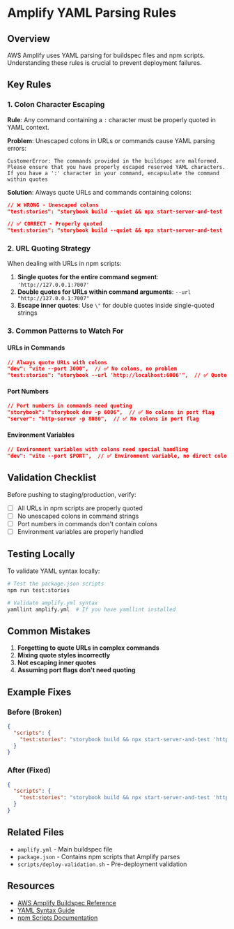 # Amplify YAML Parsing Rules

## Overview

AWS Amplify uses YAML parsing for buildspec files and npm scripts. Understanding these rules is crucial to prevent deployment failures.

## Key Rules

### 1. Colon Character Escaping

**Rule**: Any command containing a `:` character must be properly quoted in YAML context.

**Problem**: Unescaped colons in URLs or commands cause YAML parsing errors:

```
CustomerError: The commands provided in the buildspec are malformed. Please ensure that you have properly escaped reserved YAML characters. If you have a ':' character in your command, encapsulate the command within quotes
```

**Solution**: Always quote URLs and commands containing colons:

```json
// ❌ WRONG - Unescaped colons
"test:stories": "storybook build --quiet && npx start-server-and-test 'http-server storybook-static -p 7007' http://127.0.0.1:7007 'test-storybook --url http://127.0.0.1:7007'"

// ✅ CORRECT - Properly quoted
"test:stories": "storybook build --quiet && npx start-server-and-test 'http-server storybook-static -p 7007' 'http://127.0.0.1:7007' 'test-storybook --url \"http://127.0.0.1:7007\"'"
```

### 2. URL Quoting Strategy

When dealing with URLs in npm scripts:

1. **Single quotes for the entire command segment**: `'http://127.0.0.1:7007'`
2. **Double quotes for URLs within command arguments**: `--url "http://127.0.0.1:7007"`
3. **Escape inner quotes**: Use `\"` for double quotes inside single-quoted strings

### 3. Common Patterns to Watch For

#### URLs in Commands

```json
// Always quote URLs with colons
"dev": "vite --port 3000",  // ✅ No colons, no problem
"test:stories": "storybook --url 'http://localhost:6006'",  // ✅ Quoted URL
```

#### Port Numbers

```json
// Port numbers in commands need quoting
"storybook": "storybook dev -p 6006",  // ✅ No colons in port flag
"server": "http-server -p 8080",  // ✅ No colons in port flag
```

#### Environment Variables

```json
// Environment variables with colons need special handling
"dev": "vite --port $PORT",  // ✅ Environment variable, no direct colons
```

## Validation Checklist

Before pushing to staging/production, verify:

- [ ] All URLs in npm scripts are properly quoted
- [ ] No unescaped colons in command strings
- [ ] Port numbers in commands don't contain colons
- [ ] Environment variables are properly handled

## Testing Locally

To validate YAML syntax locally:

```bash
# Test the package.json scripts
npm run test:stories

# Validate amplify.yml syntax
yamllint amplify.yml  # If you have yamllint installed
```

## Common Mistakes

1. **Forgetting to quote URLs in complex commands**
2. **Mixing quote styles incorrectly**
3. **Not escaping inner quotes**
4. **Assuming port flags don't need quoting**

## Example Fixes

### Before (Broken)

```json
{
  "scripts": {
    "test:stories": "storybook build && npx start-server-and-test 'http-server -p 7007' http://127.0.0.1:7007 'test-storybook --url http://127.0.0.1:7007'"
  }
}
```

### After (Fixed)

```json
{
  "scripts": {
    "test:stories": "storybook build && npx start-server-and-test 'http-server -p 7007' 'http://127.0.0.1:7007' 'test-storybook --url \"http://127.0.0.1:7007\"'"
  }
}
```

## Related Files

- `amplify.yml` - Main buildspec file
- `package.json` - Contains npm scripts that Amplify parses
- `scripts/deploy-validation.sh` - Pre-deployment validation

## Resources

- [AWS Amplify Buildspec Reference](https://docs.aws.amazon.com/amplify/latest/userguide/build-settings.html)
- [YAML Syntax Guide](https://yaml.org/spec/1.2/spec.html)
- [npm Scripts Documentation](https://docs.npmjs.com/cli/v8/using-npm/scripts)
